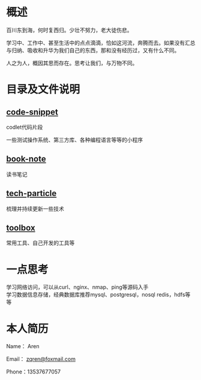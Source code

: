 # 概述
百川东到海，何时复西归。少壮不努力，老大徒伤悲。

学习中、工作中、甚至生活中的点点滴滴，恰如这河流，奔腾而去。如果没有汇总与归纳、吸收和升华为我们自己的东西，那和没有经历过，又有什么不同。

人之为人，概因其思而存在。思考让我们，与万物不同。


# 目录及文件说明
## [code-snippet](code-snippet/README.md)
codlet代码片段

一些测试操作系统、第三方库、各种编程语言等等的小程序  

## [book-note](book-note/README.md)
读书笔记

## [tech-particle](tech-particle/README.md)
梳理并持续更新一些技术


## [toolbox](toolbox/README.md)
常用工具、自己开发的工具等

# 一点思考
学习网络访问，可以从curl、nginx、nmap、ping等源码入手  
学习数据信息存储，经典数据库推荐mysql、postgresql，nosql redis，hdfs等等  


# 本人简历

Name：  Aren

Email： zqren@foxmail.com

Phone：13537677057

